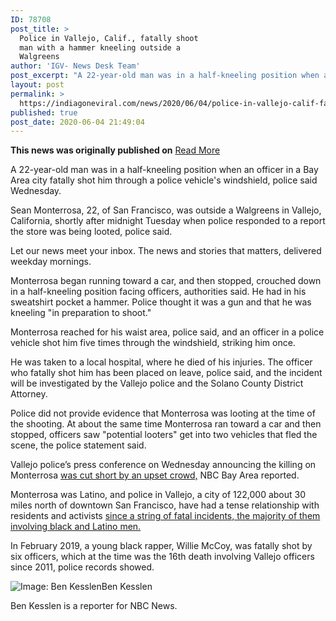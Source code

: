 ```yaml
---
ID: 78708
post_title: >
  Police in Vallejo, Calif., fatally shoot
  man with a hammer kneeling outside a
  Walgreens
author: 'IGV- News Desk Team'
post_excerpt: "A 22-year-old man was in a half-kneeling position when an officer in a Bay Area city fatally shot him through a police vehicle's windshield, police said Wednesday.Sean Monterrosa, 22, of San Francisco, was outside a Walgreens in Vallejo, California, shortly after midnight Tuesday when police responded to a report the store was being looted, police&hellip;"
layout: post
permalink: >
  https://indiagoneviral.com/news/2020/06/04/police-in-vallejo-calif-fatally-shoot-man-with-a-hammer-kneeling-outside-a-walgreens/78708/india-gone-viral/
published: true
post_date: 2020-06-04 21:49:04
---
```

<b>This news was originally published on</b> <a href="https://www.nbcnews.com/news/us-news/police-vallejo-calif-fatally-shoot-man-hammer-kneeling-outside-walgreens-n1224621" class="button purchase" rel="nofollow noopener noreferrer" target="_blank">Read More</a> <br/><div><p>A 22-year-old man was in a half-kneeling position when an officer in a Bay Area city fatally shot him through a police vehicle's windshield, police said Wednesday.</p><p>Sean Monterrosa, 22, of San Francisco, was outside a Walgreens in Vallejo, California, shortly after midnight Tuesday when police responded to a report the store was being looted, police said.</p><div id="emailSignup"><p>Let our news meet your inbox. The news and stories that matters, delivered weekday mornings.</p></div><p>Monterrosa began running toward a car, and then stopped, crouched down in a half-kneeling position facing officers, authorities said. He had in his sweatshirt pocket a hammer. Police thought it was a gun and that he was kneeling "in preparation to shoot."</p><p>Monterrosa reached for his waist area, police said, and an officer in a police vehicle shot him five times through the windshield, striking him once.</p><p>He was taken to a local hospital, where he died of his injuries. The officer who fatally shot him has been placed on leave, police said, and the incident will be investigated by the Vallejo police and the Solano County District Attorney.</p><p>Police did not provide evidence that Monterrosa was looting at the time of the shooting. At about the same time Monterrosa ran toward a car and then stopped, officers saw "potential looters" get into two vehicles that fled the scene, the police statement said.</p><p>Vallejo police’s press conference on Wednesday announcing the killing on Monterrosa <a href="https://www.nbcbayarea.com/news/local/north-bay/suspected-looter-was-kneeling-had-no-gun-when-fatally-shot-by-vallejo-police/2303011/" target="_blank" rel="noopener noreferrer">was cut short by an upset crowd,</a> NBC Bay Area reported.</p><p>Monterrosa was Latino, and police in Vallejo, a city of 122,000 about 30 miles north of downtown San Francisco, have had a tense relationship with residents and activists <a href="https://www.nbcnews.com/news/us-news/residents-vallejo-california-demand-change-after-fatal-police-shootings-n990606" target="_blank" rel="noopener noreferrer">since a string of fatal incidents, the majority of them involving black and Latino men.</a></p><p>In February 2019, a young black rapper, Willie McCoy, was fatally shot by six officers, which at the time was the 16th death involving Vallejo officers since 2011, police records showed.</p></div><div><div><p><span data-test="article-byline__headshot"><picture class=""><img alt="Image: Ben Kesslen" src="https://media4.s-nbcnews.com/j/newscms/2019_29/2936271/190618-ben-kesslen-byline1414_391a109f2159abba473b17c691e1156e.focal-100x100.jpg"></img></picture></span><span>Ben Kesslen </span><span data-test="article-byline__social"><a href="https://twitter.com/benkesslen" rel="noopener noreferrer" target="_blank"><span></span></a><a href="mailto:Ben.Kesslen@nbcuni.com" rel="noopener noreferrer" target="_blank"><span></span></a></span></p><p>Ben Kesslen is a reporter for NBC News. </p></div></div>